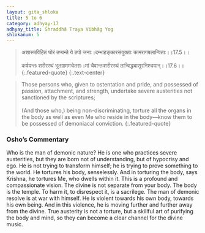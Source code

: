 ```yaml
---
layout: gita_shloka
title: 5 to 6
category: adhyay-17
adhyay_title: Śhraddhā Traya Vibhāg Yog
shlokanum: 5
---
```


> अशास्त्रविहितं घोरं तप्यन्ते ये तपो जनाः।दम्भाहङ्कारसंयुक्ताः कामरागबलान्विताः।।17.5।।<br><br>कर्षयन्तः शरीरस्थं भूतग्राममचेतसः।मां चैवान्तःशरीरस्थं तान्विद्ध्यासुरनिश्चयान्।।17.6।।
{:.featured-quote}
{:.text-center}

> Those persons who, given to ostentation and pride, and possessed of passion, attachment, and strength, undertake severe austerities not sanctioned by the scriptures;<br><br>(And those who,) being non-discriminating, torture all the organs in the body as well as even Me who reside in the body—know them to be possessed of demoniacal conviction.
{:.featured-quote}

### Osho’s Commentary
Who is the man of demonic nature? He is one who practices severe austerities, but they are born not of understanding, but of hypocrisy and ego. He is not trying to transform himself; he is trying to prove something to the world.
He tortures his body, senselessly. And in torturing the body, says Krishna, he tortures Me, who dwells within it.
This is a profound and compassionate vision. The divine is not separate from your body. The body is the temple. To harm it, to disrespect it, is a sacrilege. The man of demonic resolve is at war with himself. He is violent towards his own body, towards his own being. And in this violence, he is moving further and further away from the divine. True austerity is not a torture, but a skillful art of purifying the body and mind, so they can become a clear channel for the divine music.
